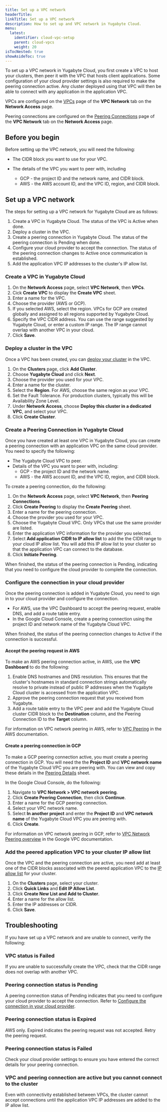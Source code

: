 ```yaml
---
title: Set up a VPC network
headerTitle: 
linkTitle: Set up a VPC network
description: How to set up and VPC network in Yugabyte Cloud.
menu:
  latest:
    identifier: cloud-vpc-setup
    parent: cloud-vpcs
    weight: 20
isTocNested: true
showAsideToc: true
---
```


To set up a VPC network in Yugabyte Cloud, you first create a VPC to host your clusters, then peer it with the VPC that hosts client applications. Some configuration of your cloud provider settings is also required to make the peering connection active. Any cluster deployed using that VPC will then be able to connect with any application in the application VPC.

VPCs are configured on the [VPCs](../cloud-add-vpc/) page of the **VPC Network** tab on the **Network Access** page.

Peering connections are configured on the [Peering Connections](../cloud-add-peering) page of the **VPC Network** tab on the **Network Access** page.

## Before you begin

Before setting up the VPC network, you will need the following:

- The CIDR block you want to use for your VPC.
- The details of the VPC you want to peer with, including

  - GCP - the project ID and the network name, and CIDR block.
  - AWS - the AWS account ID, and the VPC ID, region, and CIDR block.

## Set up a VPC network

The steps for setting up a VPC network for Yugabyte Cloud are as follows:

1. Create a VPC in Yugabyte Cloud. The status of the VPC is Active when done.
1. Deploy a cluster in the VPC.
1. Create a peering connection in Yugabyte Cloud. The status of the peering connection is Pending when done.
1. Configure your cloud provider to accept the connection. The status of the peering connection changes to Active once communication is established.
1. Add the application VPC IP addresses to the cluster's IP allow list.

### Create a VPC in Yugabyte Cloud

1. On the **Network Access** page, select **VPC Network**, then **VPCs**.
1. Cick **Create VPC** to display the **Create VPC** sheet.
1. Enter a name for the VPC.
1. Choose the provider (AWS or GCP).
1. If you selected AWS, select the region. VPCs for GCP are created globally and assigned to all regions supported by Yugabyte Cloud.
1. Specify the VPC CIDR address. You can use the range suggested by Yugabyte Cloud, or enter a custom IP range. The IP range cannot overlap with another VPC in your cloud.
1. Click **Save**.

### Deploy a cluster in the VPC

Once a VPC has been created, you can [deploy your cluster](../../cloud-basics/create-clusters/) in the VPC.

1. On the **Clusters** page, click **Add Cluster**.
1. Choose **Yugabyte Cloud** and click **Next**.
1. Choose the provider you used for your VPC.
1. Enter a name for the cluster.
1. Select the **Region**. For AWS, choose the same region as your VPC.
1. Set the Fault Tolerance. For production clusters, typically this will be Availability Zone Level.
1. Under **Network Access**, choose **Deploy this cluster in a dedicated VPC**, and select your VPC.
1. Click **Create Cluster**.

### Create a Peering Connection in Yugabyte Cloud

Once you have created at least one VPC in Yugabyte Cloud, you can create a peering connection with an application VPC on the same cloud provider. You need to specify the following:

- The Yugabyte Cloud VPC to peer.
- Details of the VPC you want to peer with, including:
  - GCP - the project ID and the network name.
  - AWS - the AWS account ID, and the VPC ID, region, and CIDR block.

To create a peering connection, do the following:

1. On the **Network Access** page, select **VPC Network**, then **Peering Connections**.
1. Click **Create Peering** to display the **Create Peering** sheet.
1. Enter a name for the peering connection.
1. Choose the provider you used for your VPC.
1. Choose the Yugabyte Cloud VPC. Only VPCs that use the same provider are listed.
1. Enter the application VPC information for the provider you selected.
1. Select **Add application CIDR to IP allow list** to add the the CIDR range to your cloud IP allow list. You will add this IP allow list to your cluster so that the application VPC can connect to the database.
1. Click **Initiate Peering**.

When finished, the status of the peering connection is Pending, indicating that you need to configure the cloud provider to complete the connection.

### Configure the connection in your cloud provider

Once the peering connection is added in Yugabyte Cloud, you need to sign in to your cloud provider and configure the connection.

- For AWS, use the VPC Dashboard to accept the peering request, enable DNS, and add a route table entry.
- In the Google Cloud Console, create a peering connection using the project ID and network name of the Yugabyte Cloud VPC.

When finished, the status of the peering connection changes to Active if the connection is successful.

#### Accept the peering request in AWS

To make an AWS peering connection active, in AWS, use the **VPC Dashboard** to do the following:

1. Enable DNS hostnames and DNS resolution. This ensures that the cluster's hostnames in standard connection strings automatically resolve to private instead of public IP addresses when the Yugabyte Cloud cluster is accessed from the application VPC.
1. Approve the peering connection request that you received from Yugabyte.
1. Add a route table entry to the VPC peer and add the Yugabyte Cloud cluster CIDR block to the **Destination** column, and the Peering Connection ID to the **Target** column.

For information on VPC network peering in AWS, refer to [VPC Peering](https://docs.aws.amazon.com/vpc/latest/userguide/vpc-peering.html.) in the AWS documentation.

#### Create a peering connection in GCP

To make a GCP peering connection active, you must create a peering connection in GCP. You will need the the **Project ID** and **VPC network name** of the Yugabyte Cloud VPC you are peering with. You can view and copy these details in the [Peering Details](#view-peering-connection-details) sheet.

In the Google Cloud Console, do the following:

1. Navigate to **VPC Network > VPC network peering**.
1. Click **Create Peering Connection**, then click **Continue**.
1. Enter a name for the GCP peering connection.
1. Select your VPC network name.
1. Select **In another project** and enter the **Project ID** and **VPC network name** of the Yugabyte Cloud VPC you are peering with.
1. Click **Create**.

For information on VPC network peering in GCP, refer to [VPC Network Peering overview](https://cloud.google.com/vpc/docs/vpc-peering.) in the Google VPC documentation.

### Add the peered application VPC to your cluster IP allow list

Once the VPC and the peering connection are active, you need add at least one of the CIDR blocks associated with the peered application VPC to the [IP allow list](../../cloud-basics/add-connections/) for your cluster.

1. On the **Clusters** page, select your cluster.
1. Click **Quick Links** and **Edit IP Allow List**.
1. Click **Create New List and Add to Cluster**.
1. Enter a name for the allow list.
1. Enter the IP addresses or CIDR.
1. Click **Save**.

## Troubleshooting

If you have set up a VPC network and are unable to connect, verify the following:

### VPC status is Failed

If you are unable to successfully create the VPC, check that the CIDR range does not overlap with another VPC.

### Peering connection status is Pending

A peering connection status of Pending indicates that you need to configure your cloud provider to accept the connection. Refer to [Configure the connection in your cloud provider](#configure-the-connection-in-your-cloud-provider).

### Peering connection status is Expired

AWS only. Expired indicates the peering request was not accepted. Retry the peering request.

### Peering connection status is Failed

Check your cloud provider settings to ensure you have entered the correct details for your peering connection.

### VPC and peering connection are active but you cannot connect to the cluster

Even with connectivity established between VPCs, the cluster cannot accept connections until the application VPC IP addresses are added to the IP allow list.
